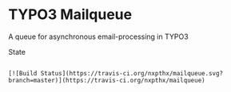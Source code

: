 TYPO3 Mailqueue
===============

A queue for asynchronous email-processing in TYPO3


State
`````

[![Build Status](https://travis-ci.org/nxpthx/mailqueue.svg?branch=master)](https://travis-ci.org/nxpthx/mailqueue)
